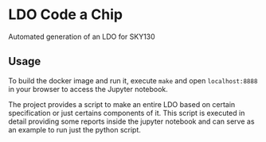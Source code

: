 # LDO Code a Chip 
Automated generation of an LDO for SKY130

## Usage
To build the docker image and run it, execute `make` and open `localhost:8888` in your browser to access the Jupyter notebook.

The project provides a script to make an entire LDO based on certain specification or just certains components of it.
This script is executed in detail providing some reports inside the jupyter notebook and can serve as an example to run just the python script.
